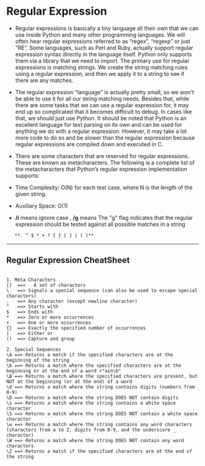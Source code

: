 # Regular Expression #

- Regular expressions is basically a tiny language all their own that we can use inside Python and many other
  programming languages. We will often hear regular expressions referred to as “regex”, “regexp” or just “RE”. Some
  languages, such as Perl and Ruby, actually support regular expression syntax directly in the language itself. Python
  only supports them via a library that we need to import. The primary use for regular expressions is matching strings.
  We create the string matching rules using a regular expression, and then we apply it to a string to see if there are
  any matches.

- The regular expression “language” is actually pretty small, so we won't be able to use it for all our string matching
  needs. Besides that, while there are some tasks that we can use a regular expression for, it may end up so complicated
  that it becomes difficult to debug. In cases like that, we should just use Python. It should be noted that Python is
  an excellent language for text parsing on its own and can be used for anything we do with a regular expression.
  However, it may take a lot more code to do so and be slower than the regular expression because regular expressions
  are compiled down and executed in C.
- There are some characters that are reserved for regular expressions. These are known as metacharacters. The following
  is a complete list of the metacharacters that Python’s regular expression implementation supports:
- Time Complexity: O(N) for each test case, where N is the length of the given string.
- Auxiliary Space: O(1)
- **/i** means ignore case , **/g** means The "g" flag indicates that the regular expression should be tested against
  all possible matches in a string

```markdown
   **. ^ $ * + ? { } [ ] | ( )**
```

---

## Regular Expression CheatSheet ##

```text

1. Meta Characters
[]  ==>   A set of characters
\   ==> Signals a special sequence (can also be used to escape special characters)
.   ==> Any character (except newline character)
^   ==> Starts with
$   ==> Ends with
*   ==> Zero or more occurrences
+   ==> One or more occurrences
{}  ==> Exactly the specified number of occurrences
|   ==> Either or
()  ==> Capture and group
  
2. Special Sequences
\A ==> Returns a match if the specified characters are at the beginning of the string
\b ==> Returns a match where the specified characters are at the beginning or at the end of a word r"ain\b"
\B ==> Returns a match where the specified characters are present, but NOT at the beginning (or at the end) of a word
\d ==> Returns a match where the string contains digits (numbers from 0-9)
\D ==> Returns a match where the string DOES NOT contain digits
\s ==> Returns a match where the string contains a white space character
\S ==> Returns a match where the string DOES NOT contain a white space character
\w ==> Returns a match where the string contains any word characters (characters from a to Z, digits from 0-9, and the underscore _ character)
\W ==> Returns a match where the string DOES NOT contain any word characters
\Z ==> Returns a match if the specified characters are at the end of the string
```
